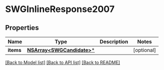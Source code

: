 # SWGInlineResponse2007

## Properties
Name | Type | Description | Notes
------------ | ------------- | ------------- | -------------
**items** | [**NSArray&lt;SWGCandidate&gt;***](SWGCandidate.md) |  | [optional] 

[[Back to Model list]](../README.md#documentation-for-models) [[Back to API list]](../README.md#documentation-for-api-endpoints) [[Back to README]](../README.md)


